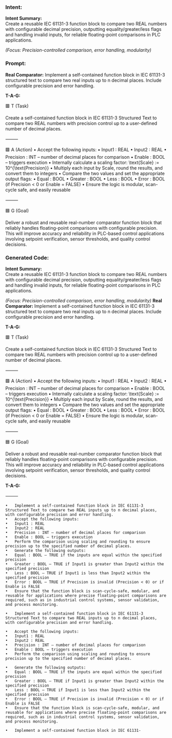 ### Intent:
**Intent Summary:**  
Create a reusable IEC 61131-3 function block to compare two REAL numbers with configurable decimal precision, outputting equality/greater/less flags and handling invalid inputs, for reliable floating-point comparisons in PLC applications.  

*(Focus: Precision-controlled comparison, error handling, modularity)*

### Prompt:
**Real Comparator:**
Implement a self-contained function block in IEC 61131-3 structured text to compare two real inputs up to n decimal places. Include configurable precision and error handling.


**T-A-G:**

🟥 T (Task)

Create a self-contained function block in IEC 61131-3 Structured Text to compare two REAL numbers with precision control up to a user-defined number of decimal places.

⸻

🟩 A (Action)
	•	Accept the following inputs:
	•	Input1 : REAL
	•	Input2 : REAL
	•	Precision : INT – number of decimal places for comparison
	•	Enable : BOOL – triggers execution
	•	Internally calculate a scaling factor:
\text{Scale} := 10^{\text{Precision}}
	•	Multiply each input by Scale, round the results, and convert them to integers
	•	Compare the two values and set the appropriate output flags:
	•	Equal : BOOL
	•	Greater : BOOL
	•	Less : BOOL
	•	Error : BOOL (if Precision < 0 or Enable = FALSE)
	•	Ensure the logic is modular, scan-cycle safe, and easily reusable

⸻

🟦 G (Goal)

Deliver a robust and reusable real-number comparator function block that reliably handles floating-point comparisons with configurable precision. This will improve accuracy and reliability in PLC-based control applications involving setpoint verification, sensor thresholds, and quality control decisions.

### Generated Code:
**Intent Summary:**  
Create a reusable IEC 61131-3 function block to compare two REAL numbers with configurable decimal precision, outputting equality/greater/less flags and handling invalid inputs, for reliable floating-point comparisons in PLC applications.  

*(Focus: Precision-controlled comparison, error handling, modularity)*
**Real Comparator:**
Implement a self-contained function block in IEC 61131-3 structured text to compare two real inputs up to n decimal places. Include configurable precision and error handling.


**T-A-G:**

🟥 T (Task)

Create a self-contained function block in IEC 61131-3 Structured Text to compare two REAL numbers with precision control up to a user-defined number of decimal places.

⸻

🟩 A (Action)
	•	Accept the following inputs:
	•	Input1 : REAL
	•	Input2 : REAL
	•	Precision : INT – number of decimal places for comparison
	•	Enable : BOOL – triggers execution
	•	Internally calculate a scaling factor:
\text{Scale} := 10^{\text{Precision}}
	•	Multiply each input by Scale, round the results, and convert them to integers
	•	Compare the two values and set the appropriate output flags:
	•	Equal : BOOL
	•	Greater : BOOL
	•	Less : BOOL
	•	Error : BOOL (if Precision < 0 or Enable = FALSE)
	•	Ensure the logic is modular, scan-cycle safe, and easily reusable

⸻

🟦 G (Goal)

Deliver a robust and reusable real-number comparator function block that reliably handles floating-point comparisons with configurable precision. This will improve accuracy and reliability in PLC-based control applications involving setpoint verification, sensor thresholds, and quality control decisions.  

**T-A-G:**

⸻

	•	Implement a self-contained function block in IEC 61131-3 Structured Text to compare two REAL inputs up to n decimal places, with configurable precision and error handling.
	•	Accept the following inputs:
	•	Input1 : REAL
	•	Input2 : REAL
	•	Precision : INT – number of decimal places for comparison
	•	Enable : BOOL – triggers execution
	•	Perform the comparison using scaling and rounding to ensure precision up to the specified number of decimal places.
	•	Generate the following outputs:
	•	Equal : BOOL – TRUE if the inputs are equal within the specified precision
	•	Greater : BOOL – TRUE if Input1 is greater than Input2 within the specified precision
	•	Less : BOOL – TRUE if Input1 is less than Input2 within the specified precision
	•	Error : BOOL – TRUE if Precision is invalid (Precision < 0) or if Enable is FALSE
	•	Ensure that the function block is scan-cycle-safe, modular, and reusable for applications where precise floating-point comparisons are required, such as in industrial control systems, sensor validation, and process monitoring.  

	•	Implement a self-contained function block in IEC 61131-3 Structured Text to compare two REAL inputs up to n decimal places, with configurable precision and error handling.

	•	Accept the following inputs:
	•	Input1 : REAL
	•	Input2 : REAL
	•	Precision : INT – number of decimal places for comparison
	•	Enable : BOOL – triggers execution
	•	Perform the comparison using scaling and rounding to ensure precision up to the specified number of decimal places.

	•	Generate the following outputs:
	•	Equal : BOOL – TRUE if the inputs are equal within the specified precision
	•	Greater : BOOL – TRUE if Input1 is greater than Input2 within the specified precision
	•	Less : BOOL – TRUE if Input1 is less than Input2 within the specified precision
	•	Error : BOOL – TRUE if Precision is invalid (Precision < 0) or if Enable is FALSE
	•	Ensure that the function block is scan-cycle-safe, modular, and reusable for applications where precise floating-point comparisons are required, such as in industrial control systems, sensor validation, and process monitoring.

	•	Implement a self-contained function block in IEC 61131-
